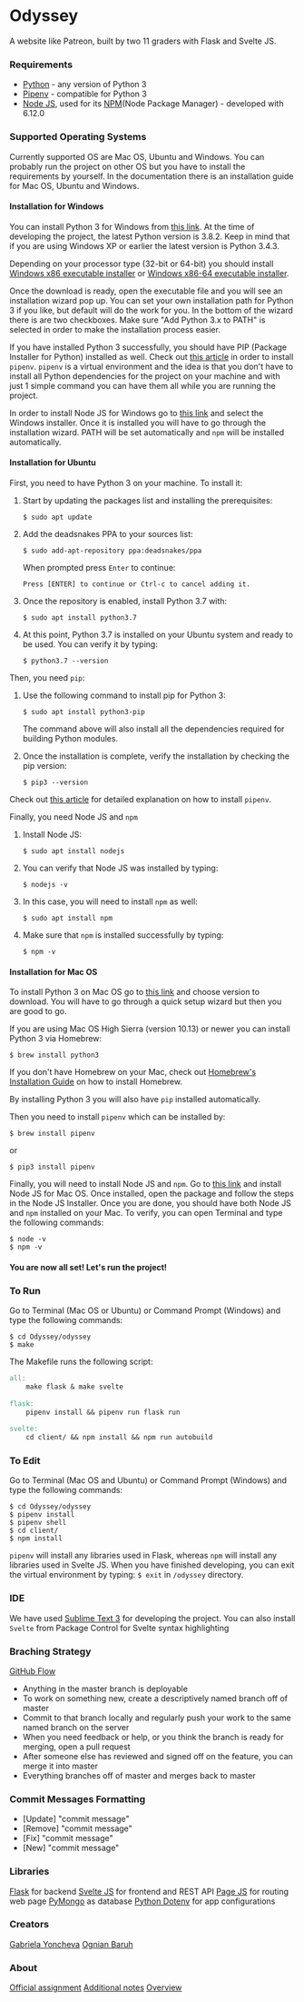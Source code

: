 # Odyssey

A website like Patreon, built by two 11 graders with Flask and Svelte JS.

### Requirements

- [Python](https://www.python.org/) - any version of Python 3
- [Pipenv](https://pipenv-fork.readthedocs.io/en/latest/) - compatible for Python 3
- [Node JS](https://nodejs.org/en/), used for its [NPM](https://www.npmjs.com/)(Node Package Manager) - developed with 6.12.0

### Supported Operating Systems
Currently supported OS are Mac OS, Ubuntu and Windows. You can probably run the project on other OS but you have to install the requirements by yourself. In the documentation there is an installation guide for Mac OS, Ubuntu and Windows.

#### Installation for Windows

You can install Python 3 for Windows from [this link](https://www.python.org/downloads/windows/). At the time of developing the project, the latest Python version is 3.8.2. Keep in mind that if you are using Windows XP or earlier the latest version is Python 3.4.3. 

Depending on your processor type (32-bit or 64-bit) you should install [Windows x86 executable installer](https://www.python.org/ftp/python/3.7.7/python-3.7.7.exe) or [Windows x86-64 executable installer](https://www.python.org/ftp/python/3.7.7/python-3.7.7-amd64.exe). 

Once the download is ready, open the executable file and you will see an installation wizard pop up. You can set your own installation path for Python 3 if you like, but default will do the work for you. In the bottom of the wizard there is are two checkboxes. Make sure "Add Python 3.x to PATH" is selected in order to make the installation process easier. 

If you have installed Python 3 successfully, you should have PIP (Package Installer for Python) installed as well. Check out [this article](https://medium.com/@mahmudahsan/how-to-use-python-pipenv-in-mac-and-windows-1c6dc87b403e) in order to install `pipenv`. `pipenv` is a virtual environment and the idea is that you don't have to install all Python dependencies for the project on your machine and with just 1 simple command you can have them all while you are running the project.

In order to install Node JS for Windows go to [this link](https://nodejs.org/en/download/) and select the Windows installer. Once it is installed you will have to go through the installation wizard. PATH will be set automatically and `npm` will be installed automatically.

#### Installation for Ubuntu

First, you need to have Python 3 on your machine. To install it:

1.  Start by updating the packages list and installing the prerequisites:
    ```
    $ sudo apt update
    ```
2.  Add the deadsnakes PPA to your sources list:
    ```
    $ sudo add-apt-repository ppa:deadsnakes/ppa
    ```
    When prompted press  `Enter`  to continue:
    ```output
    Press [ENTER] to continue or Ctrl-c to cancel adding it.
    ```
3.  Once the repository is enabled, install Python 3.7 with:
    ```
    $ sudo apt install python3.7
    ```
4.  At this point, Python 3.7 is installed on your Ubuntu system and ready to be used. You can verify it by typing:
    ```
    $ python3.7 --version
    ```
Then, you need `pip`:
1.  Use the following command to install pip for Python 3:
    ```
    $ sudo apt install python3-pip
    ```
    The command above will also install all the dependencies required for building Python modules.
    
2.  Once the installation is complete, verify the installation by checking the pip version:
    ```
    $ pip3 --version
    ```

Check out [this article](https://gist.github.com/kogcyc/07c3e5d1f427c9fa6b99044d81f8ee82) for detailed explanation on how to install `pipenv`.

Finally, you need Node JS and `npm`
1. Install Node JS:
    ```
    $ sudo apt install nodejs
    ```
2. You can verify that Node JS was installed by typing:
    ```
    $ nodejs -v
    ``` 
3. In this case, you will need to install `npm` as well:
    ```
    $ sudo apt install npm
    ```
4. Make sure that `npm` is installed successfully by typing:
    ```
    $ npm -v
    ```

#### Installation for Mac OS

To install Python 3 on Mac OS go to [this link](https://www.python.org/downloads/mac-osx/) and choose version to download. You will have to go through a quick setup wizard but then you are good to go.

If you are using Mac OS High Sierra (version 10.13) or newer you can install Python 3 via Homebrew:
```
$ brew install python3
```
If you don't have Homebrew on your Mac, check out [Homebrew's Installation Guide](https://docs.brew.sh/Installation) on how to install Homebrew.

By installing Python 3 you will also have `pip` installed automatically.

Then you need to install `pipenv` which can be installed by:
```
$ brew install pipenv
```
 or
```
$ pip3 install pipenv
```

Finally, you will need to install Node JS and `npm`. Go to [this link](https://nodejs.org/en/download/) and install Node JS for Mac OS. Once installed, open the package and follow the steps in the Node JS Installer. Once you are done, you should have both Node JS and `npm` installed on your Mac.
To verify, you can open Terminal and type the following commands:
```
$ node -v
$ npm -v
```

#### You are now all set! Let's run the project! 

### To Run

Go to Terminal (Mac OS or Ubuntu) or Command Prompt (Windows) and type the following commands:
```
$ cd Odyssey/odyssey
$ make
```
The Makefile runs the following script:
```makefile
all:
    make flask & make svelte
    
flask:
    pipenv install && pipenv run flask run
    
svelte:
    cd client/ && npm install && npm run autobuild
```

### To Edit

Go to Terminal (Mac OS and Ubuntu) or Command Prompt (Windows) and type the following commands:
```
$ cd Odyssey/odyssey
$ pipenv install
$ pipenv shell
$ cd client/
$ npm install
```
`pipenv` will install any libraries used in Flask, whereas `npm` will install any libraries used in Svelte JS.
When you have finished developing, you can exit the virtual environment by typing:
`$ exit` in `/odyssey` directory.

### IDE

We have used [Sublime Text 3](https://www.sublimetext.com/3) for developing the project. You can also install `Svelte` from Package Control for Svelte syntax highlighting


### Braching Strategy

[GitHub Flow](https://githubflow.github.io/)

- Anything in the master branch is deployable
- To work on something new, create a descriptively named branch off of master
- Commit to that branch locally and regularly push your work to the same named branch on the server
- When you need feedback or help, or you think the branch is ready for merging, open a pull request
- After someone else has reviewed and signed off on the feature, you can merge it into master
- Everything branches off of master and merges back to master

### Commit Messages Formatting

- [Update] "commit message"
- [Remove] "commit message"
- [Fix] "commit message"
- [New] "commit message"

### Libraries

[Flask](https://flask.palletsprojects.com/en/1.1.x/) for backend
[Svelte JS](https://svelte.dev/) for frontend and REST API
[Page JS](https://visionmedia.github.io/page.js/) for routing web page
[PyMongo](https://api.mongodb.com/python/current/tutorial.html) as database
[Python Dotenv](https://pypi.org/project/python-dotenv/) for app configurations

### Creators

[Gabriela Yoncheva](https://github.com/GabrielaY)
[Ognian Baruh](https://github.com/ogi02)

### About

[Official assignment](https://docs.google.com/document/d/1fe4PTeQvuJQCtzLAepiWgYKQRrgO0HffOD3cP5iOwkI/edit?usp=sharing)
[Additional notes](https://docs.google.com/document/d/1MGU3UjkklhmtIZYOXibMGOLQSNI5sJdpi29l_KBRsfU/edit)
[Overview](https://docs.google.com/spreadsheets/d/19rgsBmh61TQRARmx8KPktfGFi1IK6kYtLRE6ENJNaMM/edit#gid=0)